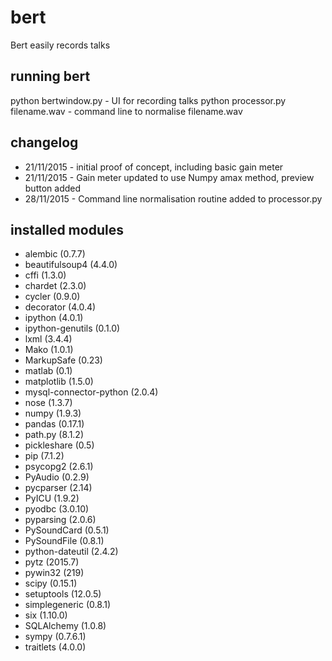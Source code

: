 # bert
Bert easily records talks

## running bert
python bertwindow.py - UI for recording talks
python processor.py filename.wav - command line to normalise filename.wav

## changelog
* 21/11/2015 - initial proof of concept, including basic gain meter
* 21/11/2015 - Gain meter updated to use Numpy amax method, preview button added
* 28/11/2015 - Command line normalisation routine added to processor.py

## installed modules
* alembic (0.7.7)
* beautifulsoup4 (4.4.0)
* cffi (1.3.0)
* chardet (2.3.0)
* cycler (0.9.0)
* decorator (4.0.4)
* ipython (4.0.1)
* ipython-genutils (0.1.0)
* lxml (3.4.4)
* Mako (1.0.1)
* MarkupSafe (0.23)
* matlab (0.1)
* matplotlib (1.5.0)
* mysql-connector-python (2.0.4)
* nose (1.3.7)
* numpy (1.9.3)
* pandas (0.17.1)
* path.py (8.1.2)
* pickleshare (0.5)
* pip (7.1.2)
* psycopg2 (2.6.1)
* PyAudio (0.2.9)
* pycparser (2.14)
* PyICU (1.9.2)
* pyodbc (3.0.10)
* pyparsing (2.0.6)
* PySoundCard (0.5.1)
* PySoundFile (0.8.1)
* python-dateutil (2.4.2)
* pytz (2015.7)
* pywin32 (219)
* scipy (0.15.1)
* setuptools (12.0.5)
* simplegeneric (0.8.1)
* six (1.10.0)
* SQLAlchemy (1.0.8)
* sympy (0.7.6.1)
* traitlets (4.0.0)
